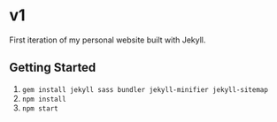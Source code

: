 # v1

First iteration of my personal website built with Jekyll.

## Getting Started

1.  `gem install jekyll sass bundler jekyll-minifier jekyll-sitemap`
2.  `npm install`
3.  `npm start`
